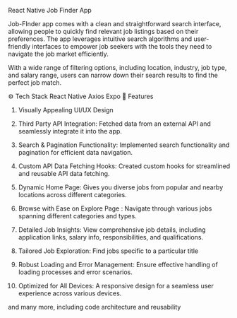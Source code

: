 
React Native Job Finder App

Job-FInder app comes with a clean and straightforward search interface, allowing people to quickly find relevant job listings based on their preferences. The app leverages intuitive search algorithms and user-friendly interfaces to empower job seekers with the tools they need to navigate the job market efficiently.

With a wide range of filtering options, including location, industry, job type, and salary range, users can narrow down their search results to find the perfect job match.


⚙️ Tech Stack
React Native
Axios
Expo
🔋 Features
1. Visually Appealing UI/UX Design

2. Third Party API Integration: Fetched data from an external API and seamlessly integrate it into the app.

3. Search & Pagination Functionality: Implemented search functionality and pagination for efficient data navigation.

4. Custom API Data Fetching Hooks: Created custom hooks for streamlined and reusable API data fetching.

5. Dynamic Home Page: Gives you diverse jobs from popular and nearby locations across different categories.

6. Browse with Ease on Explore Page : Navigate through various jobs spanning different categories and types.

7. Detailed Job Insights: View comprehensive job details, including application links, salary info, responsibilities, and qualifications.

8. Tailored Job Exploration: Find jobs specific to a particular title

9. Robust Loading and Error Management: Ensure effective handling of loading processes and error scenarios.

10. Optimized for All Devices: A responsive design for a seamless user experience across various devices.

and many more, including code architecture and reusability
